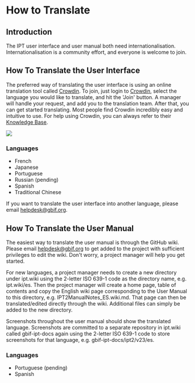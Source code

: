 # How to Translate

## Introduction
The IPT user interface and user manual both need internationalisation. Internationalisation is a community effort, and everyone is welcome to join.

## How To Translate the User Interface
The preferred way of translating the user interface is using an online translation tool called [Crowdin](https://crowdin.com/project/gbif-ipt). To join, just login to [Crowdin](https://crowdin.com/project/gbif-ipt), select the language you would like to translate, and hit the 'Join' button. A manager will handle your request, and add you to the translation team. After that, you can get started translating. Most people find Crowdin incredibly easy and intuitive to use. For help using Crowdin, you can always refer to their [Knowledge Base](https://support.crowdin.com/for-translators/getting-started-translators/interface-overview).

<img src='https://github.com/gbif/ipt/wiki/gbif-ipt-docs/ipt2/v22/Crowdin-Join.png' />

### Languages

  * French
  * Japanese
  * Portuguese
  * Russian (pending)
  * Spanish
  * Traditional Chinese

If you want to translate the user interface into another language, please email helpdesk@gbif.org.

## How To Translate the User Manual
The easiest way to translate the user manual is through the GitHub wiki. Please email helpdesk@gbif.org to get added to the project with sufficient privileges to edit the wiki. Don't worry, a project manager will help you get started.

For new languages, a project manager needs to create a new directory under ipt.wiki using the 2-letter ISO 639-1 code as the directory name, e.g. ipt.wiki/es. Then the project manager will create a home page, table of contents and copy the English wiki page corresponding to the User Manual to this directory, e.g. IPT2ManualNotes_ES.wiki.md. That page can then be translated/edited directly through the wiki. Additional files can simply be added to the new directory. 

Screenshots throughout the user manual should show the translated language. Screenshots are committed to a separate repository in ipt.wiki called gbif-ipt-docs again using the 2-letter ISO 639-1 code to store screenshots for that language, e.g. gbif-ipt-docs/ipt2/v23/es.

### Languages

  * Portuguese (pending)
  * Spanish